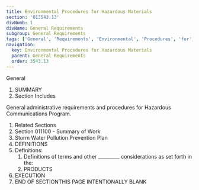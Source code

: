 ```yaml
---
title: Environmental Procedures for Hazardous Materials
section: '013543.13'
divNumb: 1
divName: General Requirements
subgroup: General Requirements
tags: ['General', 'Requirements', 'Environmental', 'Procedures', 'for', 'Hazardous', 'Materials']
navigation:
  key: Environmental Procedures for Hazardous Materials
  parent: General Requirements
  order: 3543.13
---
```



General
   1. SUMMARY
   1. Section Includes

General
 administrative requirements and procedures for Hazardous Communications Program.
   1. Related Sections
   1. Section 011100 - Summary of Work
   1. Storm Water Pollution Prevention Plan
   1. DEFINITIONS
   1. Definitions:
      1. Definitions of terms and other \_\_\_\_\_\_\_\_\_ considerations as set forth in the:
      1. PRODUCTS
   1. EXECUTION
1. END OF SECTIONTHIS PAGE INTENTIONALLY BLANK

